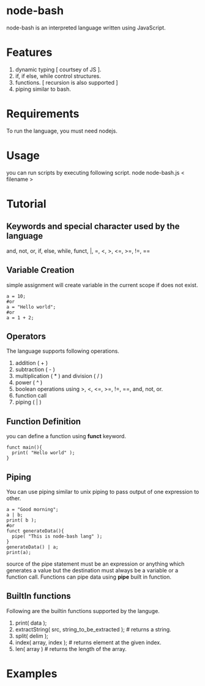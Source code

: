 node-bash
=========

node-bash is an interpreted language written using JavaScript.

Features
=========
1. dynamic typing [ courtsey of JS ].
2. if, if else, while control structures.
3. functions. [ recursion is also supported ]
4. piping similar to bash.

Requirements
============
To run the language, you must need nodejs.

Usage
=====
you can run scripts by executing following script.
node node-bash.js < filename >

Tutorial
========

Keywords and special character used by the language
---------------------------------------------------
and, not, or, if, else, while, funct, |, =, <, >, <=, >=, !=, ==

Variable Creation
-----------------
simple assignment will create variable in the current scope if does not exist.

    a = 10;
    #or
    a = "Hello world";
    #or
    a = 1 + 2;

Operators
---------
The language supports following operations.

1. addition ( + )
2. subtraction ( - )
3. multiplication ( * ) and division ( / )
4. power ( ^ )
5. boolean operations using >, <, <=, >=, !=, ==, and, not, or.
6. function call
7. piping ( | )

Function Definition
-------------------
you can define a function using <b>funct</b> keyword.

    funct main(){
      print( "Hello world" );
    }

Piping
-------
You can use piping similar to unix piping to pass output of one expression to other.

    a = "Good morning";
    a | b;
    print( b );
    #or
    funct generateData(){
      pipe( "This is node-bash lang" );
    }
    generateData() | a;
    print(a);
  
source of the pipe statement must be an expression or anything which generates a value but the destination must always
be a variable or a function call.
Functions can pipe data using <b>pipe</b> built in function.

BuiltIn functions
-----------------
Following are the builtin functions supported by the languge.

1. print( data );
2. extractString( src, string_to_be_extracted ); # returns a string.
3. split( delim );
4. index( array, index ); # returns element at the given index.
5. len( array ) # returns the length of the array.

Examples
========
